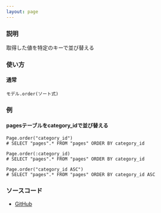 ```yaml
---
layout: page
---
```

### 説明
取得した値を特定のキーで並び替える

### 使い方
#### 通常
    モデル.order(ソート式)

### 例
#### pagesテーブルをcategory_idで並び替える
    Page.order("category_id")
    # SELECT "pages".* FROM "pages" ORDER BY category_id

    Page.order(:category_id)
    # SELECT "pages".* FROM "pages" ORDER BY category_id

    Page.order("category_id ASC")
    # SELECT "pages".* FROM "pages" ORDER BY category_id ASC

### ソースコード
* [GitHub](https://github.com/rails/rails/blob/f33d52c95217212cbacc8d5e44b5a8e3cdc6f5b3/activerecord/lib/active_record/relation/query_methods.rb#L357)